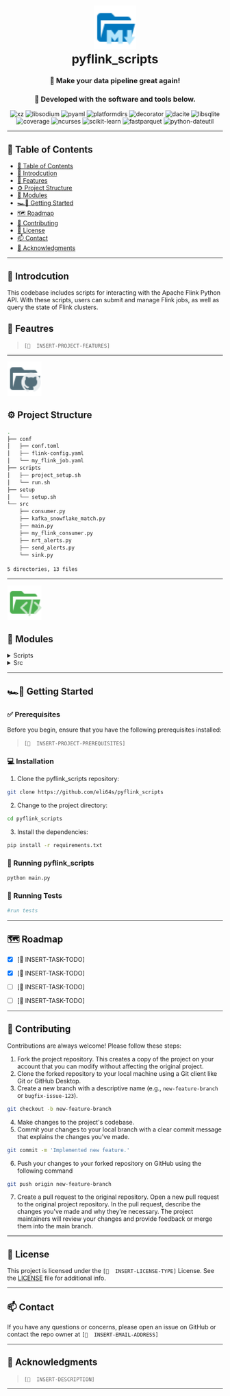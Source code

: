 
<div align="center">
<h1 align="center">
<img src="https://raw.githubusercontent.com/PKief/vscode-material-icon-theme/ec559a9f6bfd399b82bb44393651661b08aaf7ba/icons/folder-markdown-open.svg" width="100" />
<br>
pyflink_scripts
</h1>
<h3 align="center">📍 Make your data pipeline great again!</h3>
<h3 align="center">🚀 Developed with the software and tools below.</h3>
<p align="center">

<img src="https://img.shields.io/badge/scikitlearn-F7931E.svg?style=for-the-badge&logo=scikit-learn&logoColor=white" alt="xz" />
<img src="https://img.shields.io/badge/DVC-13ADC7.svg?style=for-the-badge&logo=DVC&logoColor=white" alt="libsodium" />
<img src="https://img.shields.io/badge/Pytest-0A9EDC.svg?style=for-the-badge&logo=Pytest&logoColor=white" alt="pyaml" />
<img src="https://img.shields.io/badge/SciPy-8CAAE6.svg?style=for-the-badge&logo=SciPy&logoColor=white" alt="platformdirs" />
<img src="https://img.shields.io/badge/spaCy-09A3D5.svg?style=for-the-badge&logo=spaCy&logoColor=white" alt="decorator" />
<img src="https://img.shields.io/badge/precommit-FAB040.svg?style=for-the-badge&logo=pre-commit&logoColor=black" alt="dacite" />

<img src="https://img.shields.io/badge/OpenSSL-721412.svg?style=for-the-badge&logo=OpenSSL&logoColor=white" alt="libsqlite" />
<img src="https://img.shields.io/badge/Python-3776AB.svg?style=for-the-badge&logo=Python&logoColor=white" alt="coverage" />
<img src="https://img.shields.io/badge/ZeroMQ-DF0000.svg?style=for-the-badge&logo=ZeroMQ&logoColor=white" alt="ncurses" />
<img src="https://img.shields.io/badge/pandas-150458.svg?style=for-the-badge&logo=pandas&logoColor=white" alt="scikit-learn" />
<img src="https://img.shields.io/badge/NumPy-013243.svg?style=for-the-badge&logo=NumPy&logoColor=white" alt="fastparquet" />
<img src="https://img.shields.io/badge/OpenAI-412991.svg?style=for-the-badge&logo=OpenAI&logoColor=white" alt="python-dateutil" />
</p>

</div>

---
## 📍 Table of Contents
- [📍 Table of Contents](#-table-of-contents)
- [👋 Introdcution](#-introdcution)
- [🔮 Features](#-features)
- [⚙️ Project Structure](#project-structure)
- [🧩 Modules](#modules)
- [🏎💨 Getting Started](#-getting-started)
- [🗺 Roadmap](#-roadmap)
- [🤝 Contributing](#-contributing)
- [🪪 License](#-license)
- [📫 Contact](#-contact)
- [🙏 Acknowledgments](#-acknowledgments)

---

## 👋 Introdcution

This codebase includes scripts for interacting with the Apache Flink Python API. With these scripts, users can submit and manage Flink jobs, as well as query the state of Flink clusters.

## 🔮 Feautres

> `[📌  INSERT-PROJECT-FEATURES]`

---

<img src="https://raw.githubusercontent.com/PKief/vscode-material-icon-theme/ec559a9f6bfd399b82bb44393651661b08aaf7ba/icons/folder-github-open.svg" width="80" />

## ⚙️ Project Structure

```bash
.
├── conf
│   ├── conf.toml
│   ├── flink-config.yaml
│   └── my_flink_job.yaml
├── scripts
│   ├── project_setup.sh
│   └── run.sh
├── setup
│   └── setup.sh
└── src
    ├── consumer.py
    ├── kafka_snowflake_match.py
    ├── main.py
    ├── my_flink_consumer.py
    ├── nrt_alerts.py
    ├── send_alerts.py
    └── sink.py

5 directories, 13 files
```
---

<img src="https://raw.githubusercontent.com/PKief/vscode-material-icon-theme/ec559a9f6bfd399b82bb44393651661b08aaf7ba/icons/folder-src-open.svg" width="80" />

## 🧩 Modules
<details closed><summary>Scripts</summary>

| File   | Summary                                                                                                          |
|:-------|:-----------------------------------------------------------------------------------------------------------------|
| run.sh | This code is a Bash script that starts a Flink cluster, submits a PyFlink job, and then stops the Flink cluster. |

</details>

<details closed><summary>Src</summary>

| File                     | Summary                                                                                                                                                                                                  |
|:-------------------------|:---------------------------------------------------------------------------------------------------------------------------------------------------------------------------------------------------------|
| sink.py                  | This code creates a PyFlink application that consumes messages from a Kafka topic, checks if the data matches a Snowflake table, and then inserts the data into the Snowflake table if a match is found. |
| my_flink_consumer.py     | This code sets up a Flink job pipeline to process XML data from a Kafka source and send alerts via an API call if the customer age is below a specified threshold.                                       |
| nrt_alerts.py            | This code sets up a Flink job pipeline to process XML data from a Kafka source and send alerts via an API call if the customer age is below a specified threshold.                                       |
| kafka_snowflake_match.py | This code creates a Flink job that reads messages from a Kafka topic, checks if the data matches a Snowflake table, and prints the results to the console.                                               |
| send_alerts.py           | This code creates a stream pipeline that consumes data from a Kafka topic, processes it, and sends alerts via an API when a new booking is made for a hotel at a price below $100.                       |
| consumer.py              | This code is a Flink-Kafka consumer script that reads messages from a Kafka topic, applies a custom mapper function to the messages, and prints the results to the console.                              |
| main.py                  | This example uses Flink State to maintain a count of incoming Kafka messages. The `MyMapper` class is defined as a separate mapper function, which is invoked for each message in the stream.            |

</details>
<hr />

## 🏎💨 Getting Started

### ✅ Prerequisites

Before you begin, ensure that you have the following prerequisites installed:
> `[📌  INSERT-PROJECT-PREREQUISITES]`

### 💻 Installation

1. Clone the pyflink_scripts repository:
```sh
git clone https://github.com/eli64s/pyflink_scripts
```

2. Change to the project directory:
```sh
cd pyflink_scripts
```

3. Install the dependencies:
```sh
pip install -r requirements.txt
```

### 🤖 Running pyflink_scripts

```sh
python main.py
```

### 🧪 Running Tests
```sh
#run tests
```

<hr />

## 🗺 Roadmap

- [X] [📌  INSERT-TASK-TODO]
- [X] [📌  INSERT-TASK-TODO]
- [ ] [📌  INSERT-TASK-TODO]
- [ ] [📌  INSERT-TASK-TODO]


---

## 🤝 Contributing
Contributions are always welcome! Please follow these steps:
1. Fork the project repository. This creates a copy of the project on your account that you can modify without affecting the original project.
2. Clone the forked repository to your local machine using a Git client like Git or GitHub Desktop.
3. Create a new branch with a descriptive name (e.g., `new-feature-branch` or `bugfix-issue-123`).
```sh
git checkout -b new-feature-branch
```
4. Make changes to the project's codebase.
5. Commit your changes to your local branch with a clear commit message that explains the changes you've made.
```sh
git commit -m 'Implemented new feature.'
```
6. Push your changes to your forked repository on GitHub using the following command
```sh
git push origin new-feature-branch
```
7. Create a pull request to the original repository.
Open a new pull request to the original project repository. In the pull request, describe the changes you've made and why they're necessary. 
The project maintainers will review your changes and provide feedback or merge them into the main branch.

---

## 🪪 License

This project is licensed under the `[📌  INSERT-LICENSE-TYPE]` License. See the [LICENSE](https://docs.github.com/en/communities/setting-up-your-project-for-healthy-contributions/adding-a-license-to-a-repository) file for additional info.

---

## 📫 Contact

If you have any questions or concerns, please open an issue on GitHub or contact the repo owner at `[📌  INSERT-EMAIL-ADDRESS]`

---

## 🙏 Acknowledgments
> `[📌  INSERT-DESCRIPTION]`


---

